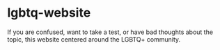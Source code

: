 # lgbtq-website
If you are confused, want to take a test, or have bad thoughts about the topic, this website centered around the LGBTQ+ community.
